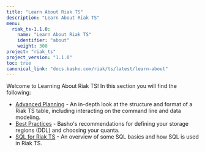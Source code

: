 ```yaml
---
title: "Learn About Riak TS"
description: "Learn About Riak TS"
menu:
  riak_ts-1.1.0:
    name: "Learn About Riak TS"
    identifier: "about"
    weight: 300
project: "riak_ts"
project_version: "1.1.0"
toc: true
canonical_link: "docs.basho.com/riak/ts/latest/learn-about"
---
```


[advancedplanning]: http://docs.basho.com/riakts/1.1.0/learn-about/advancedplanning
[bestpractices]: http://docs.basho.com/riakts/1.1.0/learn-about/bestpractices
[sqlriakts]: http://docs.basho.com/riakts/1.1.0/learn-about/sqlriakts


Welcome to Learning About Riak TS! In this section you will find the following:

* [Advanced Planning][advancedplanning] - An in-depth look at the structure and format of a Riak TS table, including interacting on the command line and data modeling.
* [Best Practices][bestpractices] - Basho's recommendations for defining your storage regions (DDL) and choosing your quanta.
* [SQL for Riak TS][sqlriakts] - An overview of some SQL basics and how SQL is used in Riak TS.
